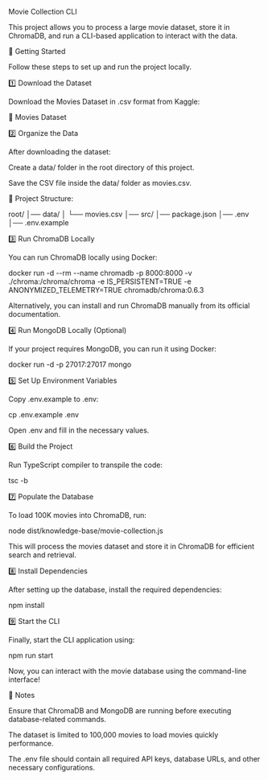 Movie Collection CLI

This project allows you to process a large movie dataset, store it in ChromaDB, and run a CLI-based application to interact with the data.

🚀 Getting Started

Follow these steps to set up and run the project locally.

1️⃣ Download the Dataset

Download the Movies Dataset in .csv format from Kaggle:

🔗 Movies Dataset

2️⃣ Organize the Data

After downloading the dataset:

Create a data/ folder in the root directory of this project.

Save the CSV file inside the data/ folder as movies.csv.

📂 Project Structure:

root/
│── data/
│ └── movies.csv
│── src/
│── package.json
│── .env
│── .env.example

3️⃣ Run ChromaDB Locally

You can run ChromaDB locally using Docker:

docker run -d --rm --name chromadb -p 8000:8000 -v ./chroma:/chroma/chroma -e IS_PERSISTENT=TRUE -e ANONYMIZED_TELEMETRY=TRUE chromadb/chroma:0.6.3

Alternatively, you can install and run ChromaDB manually from its official documentation.

4️⃣ Run MongoDB Locally (Optional)

If your project requires MongoDB, you can run it using Docker:

docker run -d -p 27017:27017 mongo

5️⃣ Set Up Environment Variables

Copy .env.example to .env:

cp .env.example .env

Open .env and fill in the necessary values.

6️⃣ Build the Project

Run TypeScript compiler to transpile the code:

tsc -b

7️⃣ Populate the Database

To load 100K movies into ChromaDB, run:

node dist/knowledge-base/movie-collection.js

This will process the movies dataset and store it in ChromaDB for efficient search and retrieval.

8️⃣ Install Dependencies

After setting up the database, install the required dependencies:

npm install

9️⃣ Start the CLI

Finally, start the CLI application using:

npm run start

Now, you can interact with the movie database using the command-line interface!

🎯 Notes

Ensure that ChromaDB and MongoDB are running before executing database-related commands.

The dataset is limited to 100,000 movies to load movies quickly performance.

The .env file should contain all required API keys, database URLs, and other necessary configurations.
